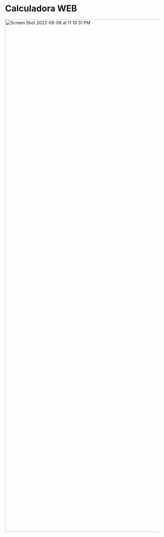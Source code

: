 # Calculadora WEB
 
<img width="1678" alt="Screen Shot 2022-06-06 at 11 10 31 PM" src="https://user-images.githubusercontent.com/91284152/172287633-8057eee9-76b6-44a4-99e5-0a5aa8e7f329.png">
